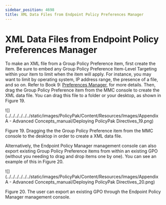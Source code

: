```yaml
---
sidebar_position: 4698
title: XML Data Files from Endpoint Policy Preferences Manager
---
```


# XML Data Files from Endpoint Policy Preferences Manager

To make an XML file from a Group Policy Preference item, first create the item. Be sure to embed any Group Policy Preference Item-Level Targeting within your item to limit when the item will apply. For instance, you may want to limit by operating system, IP address range, the presence of a file, and so on. Refer to Book 9: [Preferences Manager](../../Preferences/Overview), for more details. Then, drag the Group Policy Preference item from the MMC console to create the XML data file. You can drag this file to a folder or your desktop, as shown in Figure 19.

![](../../../../../../static/images/PolicyPak/Content/Resources/Images/Appendix A - Advanced Concepts_manual/Deploying PolicyPak Directives_19.png)

Figure 19. Dragging the the Group Policy Preference item from the MMC console to the desktop in order to create a XML data file.

Alternatively, the Endpoint Policy Manager management console can also export existing Group Policy Preference items from within an existing GPO (without you needing to drag and drop items one by one). You can see an example of this in Figure 20.

![](../../../../../../static/images/PolicyPak/Content/Resources/Images/Appendix A - Advanced Concepts_manual/Deploying PolicyPak Directives_20.png)

Figure 20. The user can export an existing GPO through the Endpoint Policy Manager management console.